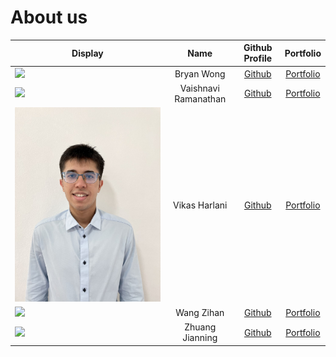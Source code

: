 # About us

Display | Name | Github Profile | Portfolio 
--------|:----:|:--------------:|:---------:
![](https://via.placeholder.com/100.png?text=Photo) | Bryan Wong | [Github](https://github.com/bryanwhl) | [Portfolio](team/bryanwhl.md)
![](https://via.placeholder.com/100.png?text=Photo) | Vaishnavi Ramanathan | [Github](https://github.com/vaiish371) | [Portfolio](team/johndoe.md)
![](vikas.jpg) | Vikas Harlani | [Github](https://github.com/vvvvh123) | [Portfolio](team/vvvvh123.md)
![](https://via.placeholder.com/100.png?text=Photo) | Wang Zihan | [Github](https://github.com/zihan9485) | [Portfolio](team/zihan9485.md)
![](https://via.placeholder.com/100.png?text=Photo) | Zhuang Jianning | [Github](https://github.com/jianningzhuang) | [Portfolio](team/jianningzhuang.md)
